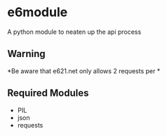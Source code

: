 # e6module
A python module to neaten up the api process 

## Warning
*Be aware that e621.net only allows 2 requests per *

## Required Modules
- PIL
- json
- requests

## 
